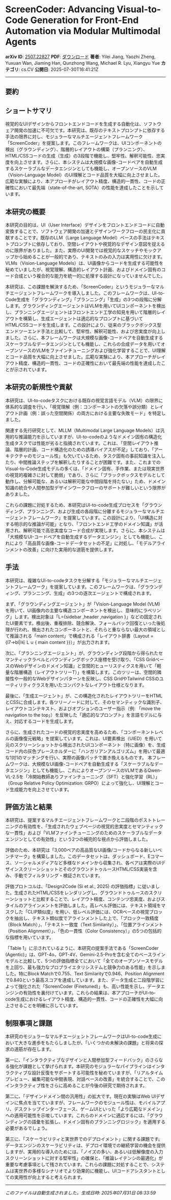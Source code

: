 # ScreenCoder: Advancing Visual-to-Code Generation for Front-End   Automation via Modular Multimodal Agents

**arXiv ID**: [2507.22827](http://arxiv.org/abs/2507.22827v1)
**PDF**: [ダウンロード](http://arxiv.org/pdf/2507.22827v1.pdf)
**著者**: Yilei Jiang, Yaozhi Zheng, Yuxuan Wan, Jiaming Han, Qunzhong Wang, Michael R. Lyu, Xiangyu Yue
**カテゴリ**: cs.CV
**公開日**: 2025-07-30T16:41:21Z

---

## 要約

## ショートサマリ
視覚的なUIデザインからフロントエンドコードを生成する自動化は、ソフトウェア開発の加速に不可欠です。本研究は、既存のテキストプロンプトに依存する手法の限界に対し、モジュラーなマルチエージェントフレームワーク「ScreenCoder」を提案します。このフレームワークは、UIコンポーネントの検出（グラウンディング）、階層的レイアウトの構築（プランニング）、HTML/CSSコードの生成（生成）の3段階で機能し、堅牢性、解釈可能性、忠実度を向上させます。さらに、本システムは大規模な画像-コードペアを自動生成するスケーラブルなデータエンジンとしても機能し、オープンソースのVLM（Vision-Language Model）のUI理解とコード品質を大幅に向上させました。広範な実験により、本アプローチがレイアウト精度、構造的一貫性、コードの正確性において最先端（state-of-the-art, SOTA）の性能を達成したことを示しています。

## 本研究の概要
本研究の目的は、UI（User Interface）デザインをフロントエンドコードに自動変換することで、ソフトウェア開発の加速とデザインワークフローの民主化に貢献することです。既存のLLM（Large Language Model）ベースの手法はテキストプロンプトに依存しており、空間レイアウトや視覚的なデザイン意図を捉えるのに限界がありました。また、実際のUI開発では視覚的なスケッチやモックアップから始めることが一般的であり、テキストのみの入力は実用性に欠けます。VLMs（Vision-Language Models）は、UI画像からコードを生成する可能性を秘めていましたが、視覚理解、構造的レイアウト計画、およびドメイン固有のコード合成という複合的な能力を統一的に処理する設計になっていませんでした。

本研究は、この課題を解決するため、「ScreenCoder」というモジュラーなマルチエージェントフレームワークを導入しました。このフレームワークは、UI-to-Code生成を「グラウンディング」「プランニング」「生成」の3つの段階に分解します。グラウンディングエージェントはVLMを用いてUIコンポーネントを検出し、プランニングエージェントはフロントエンド工学の知見を用いて階層的レイアウトを構築し、生成エージェントは適応的なプロンプトに基づいてHTML/CSSコードを生成します。この設計により、従来のブラックボックス型エンドツーエンド手法と比較して、堅牢性、解釈可能性、および忠実度が向上しました。さらに、本フレームワークは大規模な画像-コードペアを自動生成するスケーラブルなデータエンジンとしても機能し、これらの合成データを用いてオープンソースのVLMをファインチューニングおよび強化学習することで、UI理解とコード品質を大幅に向上させました。広範な実験により、本アプローチがレイアウト精度、構造的一貫性、コードの正確性において最先端の性能を達成したことが示されています。

## 本研究の新規性や貢献
本研究は、UI-to-codeタスクにおける既存の視覚言語モデル（VLM）の限界に体系的な調査を行い、「視覚理解（例：コンポーネントの欠落や誤分類）とレイアウト計画（例：誤った空間関係）の両方における主要な失敗モード」を特定しました。

関連する先行研究として、MLLM（Multimodal Large Language Models）は汎用的な推論能力を示していますが、UI-to-codeのようなドメイン固有の構造化生成タスクでは性能が劣ると指摘されています。これは、「空間レイアウト推論、階層的計画、コード構造化のための誘導バイアスが不足」しており、「アーキテクチャのモジュール性」も欠いているため、タスク固有の事前知識を注入したり、中間推論ステップを解釈したりすることが困難です。また、これまでのVisual-to-Code生成モデルの多くは、「ドメイン固有、手作業、または現実世界の視覚的複雑さに対して脆弱」であり、さらに「ブラックボックスモデルとして動作し、分解可能な、あるいは解釈可能な中間段階を持たない」ため、ドメイン知識の統合や人間参加型デザインワークフローのサポートが難しいという限界がありました。

これらの課題に対処するため、本研究はUI-to-code生成プロセスを「グラウンディング、プランニング、および生成の各段階に分離するモジュラーなマルチエージェントフレームワーク」を提案しています。この設計により、「UI構造に対する明示的な推論が可能」となり、「フロントエンド工学のドメイン知識」が活用され、解釈可能で高忠実度なコード合成が実現します。さらに、本システムは「大規模なUI-コードペアを自動生成するデータエンジン」としても機能し、これにより「高品質な画像-コードデータセットの不足」に対処し、「モデルアラインメントの改善」に向けた実用的な道筋を提供します。

## 手法
本研究は、複雑なUI-to-codeタスクを分解する「モジュラーなマルチエージェントフレームワーク」を提案しています。このフレームワークは、「グラウンディング、プランニング、生成」の3つの逐次エージェントで構成されます。

まず、「グラウンディングエージェント」が「Vision-Language Model (VLM) を用いて、UI画像内の主要な構造コンポーネントを検出し、意味的にラベリング」します。検出対象は「L={sidebar ,header ,navigation }」などの固定されたUI要素です。検出後、重複排除、競合解決、フォールバック回復といった後処理が行われ、検出されたコンポーネントと、それらと重ならない最大の領域として推論される「main content」で構成される「レイアウト辞書（Layout ={l7→bl|l∈ L ∪ { main content }}）」が出力されます。

次に、「プランニングエージェント」が、グラウンディング段階から得られたセマンティックラベルとバウンディングボックス座標を受け取り、「CSS GridベースのWebデザインのドメイン知識」と空間的ヒューリスティクスを用いて「軽量な階層構造（レイアウトツリーT）」を構築します。このツリーは、空間的隣接性や一般的なWebデザインパターンを反映し、CSS GridやTailwind CSSのユーティリティクラスを用いたコンパクトなレイアウト仕様となります。

最後に、「生成エージェント」が、この構造化されたレイアウトツリーをHTMLとCSSに合成します。各ツリーノードに対して、そのセマンティックな識別子、レイアウトコンテキスト、およびオプションのユーザー指示（例: 「move the navigation to the top」）を反映した「適応的なプロンプト」を言語モデルに与え、対応するコードを生成します。

さらに、生成されたコードの視覚的忠実度を高めるため、「コンポーネントレベルの画像復元戦略」を提案しています。これは、UI要素検出（UIED）を用いて元のスクリーンショットから検出されたUIコンポーネント（特に画像）を、生成コード内の灰色プレースホルダーに「ハンガリアンアルゴリズム」を用いて最適な1対1のマッチングを行い、実際の画像パッチで置き換えるものです。
本フレームワークは、大規模なUI画像-コードペアを自動生成する「スケーラブルなデータエンジン」としても機能し、これによりオープンソースのVLMであるQwen-VL-2.5を「冷開始教師ありファインチューニング（SFT）と強化学習（RL）」（Group Relative Policy Optimization: GRPO）によって強化し、UI理解とコード生成能力を向上させています。

## 評価方法と結果
本研究は、提案するマルチエージェントフレームワークと二段階のポストトレーニングの有効性を、「生成されたウェブページの視覚的忠実度とセマンティックな一貫性」および「VLMファインチューニングのためのスケーラブルなデータエンジンとしての有効性」という2つの補完的な視点から評価しました。

評価のため、本研究は「3,000ペアの高品質なUI画像/コードからなる新しいベンチマーク」を構築しました。このデータセットは、ダッシュボード、Eコマース、ソーシャルメディアなど多様なドメインから収集され、各ペアは実際のUIデザインスクリーンショットとそのグラウンドトゥルースHTML/CSS実装を含み、手動でフィルタリング・検証されています。

評価プロトコルは、「Design2Code (Si et al., 2025) の評価指標」に従いました。生成されたHTML/CSSをレンダリングし、グラウンドトゥルースのスクリーンショットと比較することで、レイアウト精度、コンテンツ忠実度、およびスタイルのアラインメントを評価しました。高レベル評価には、テキスト領域をマスクした「CLIP類似度」を用い、低レベル評価には、OCRベースの視覚ブロックを抽出し、テキスト類似度でアラインメントした上で、「ブロック一致精度（Block Match）」、「テキスト一致度（Text Similarity）」、「位置アラインメント（Position Alignment）」、「色の一貫性（Color Consistency）」の5つの包括的な指標を用いています。

「Table 1」に示されているように、本研究の提案手法である「ScreenCoder (Agentic)」は、GPT-4o、GPT-4V、Gemini-2.5-Proを含む全てのベースラインモデルと比較して、5つの評価指標全てにおいて「全てのオープンソースモデルを上回り、最も強力なプロプライエタリシステムと競争力のある性能」を示しました。特にBlock Matchで0.755、Text Similarityで0.946、Position Alignmentで0.840という最高スコアを達成しています。また、データ生成と二段階学習によって強化された「ScreenCoder (Finetuned)」も、高い性能を示し、データエンジンの有効性を裏付けています。これらの結果は、本アプローチがUI-to-code生成におけるレイアウト精度、構造的一貫性、コードの正確性を大幅に向上させることを明確に示しています。

## 制限事項と課題
本研究のモジュラーなマルチエージェントフレームワークはUI-to-code生成において大きな進歩をもたらしましたが、「いくつかの未解決の課題」と将来の探求の道筋が存在します。

第一に、「インタラクティブなデザインと人間参加型フィードバック」のさらなる強化が課題として挙げられます。本研究のモジュラーなパイプラインはインタラクティブな設計反復をサポートする可能性を秘めていますが、「リアルタイムプレビュー、編集可能な中間表現、対話ベースの改善」を統合することで、このインタラクティブ性をさらに高めることが今後の研究で期待されます。

第二に、「デザインドメイン間の汎用性」の拡大です。現在の実験はWeb UIデザインに焦点を当てていますが、フレームワークのモジュール性は、モバイルアプリ、デスクトップインターフェース、ゲームUIといった「より広範なドメイン」への適用可能性を示唆しています。これらのドメインに適応するには、「グラウンディングの語彙を拡張し、ドメイン固有のプランニングロジック」を適用する必要があるでしょう。

第三に、「スケーラビリティと実世界でのデプロイメント」に関する課題です。データエンジンのスケーラビリティは、デプロイ環境での継続学習の機会を提供しますが、実用的な導入のためには、「ノイズの多い、あるいは低解像度の入力スクリーンショットに対する堅牢性」の確保と、「推論レイテンシの最適化」が重要な考慮事項として残されています。これらの課題に対処することで、システムは実世界の多様なシナリオでより効果的に機能し、UIコードアシスタントとしての実用性が向上すると考えられます。

---

*このファイルは自動生成されました。生成日時: 2025年07月31日 08:33:59*
